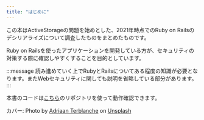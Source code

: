 ```yaml
---
title: "はじめに"
---
```


この本はActiveStorageの問題を始めとした、2021年時点でのRuby on Railsのデシリアライズについて調査したものをまとめたものです。

Ruby on Railsを使ったアプリケーションを開発している方が、セキュリティの対策する際に確認しやすくすることを目的としています。

:::message
読み進めていく上でRubyとRailsについてある程度の知識が必要となります。またWebセキュリティに関しても説明を省略している部分があります。
:::

本書のコードは[こちら](https://github.com/ooooooo-q/deserialization_on_rails_code)のリポジトリを使って動作確認できます。

カバー: Photo by [Adriaan Terblanche](https://unsplash.com/@adriaan92?utm_source=unsplash&amp;utm_medium=referral&amp;utm_content=creditCopyText) on [Unsplash](https://unsplash.com/s/photos/rails?utm_source=unsplash&amp;utm_medium=referral&amp;utm_content=creditCopyText)